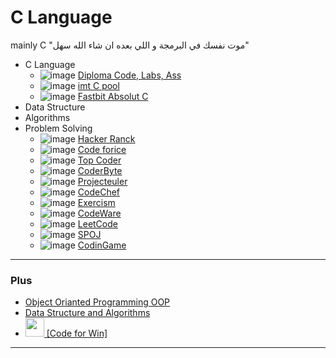 # C Language
mainly C  "موت نفسك في البرمجة و اللي بعده ان شاء الله سهل"
* C Language
	- ![image](https://progress-bar.dev/100/?scale=100&title=Prob&suffix=&width=100&color=ff00ff) [Diploma Code, Labs, Ass](https://github.com/mohmed-ahmed-01097/C_Examples/tree/main/00%20-%20C%20Diploma)
	- ![image](https://progress-bar.dev/100/?scale=100&title=Prob&suffix=&width=100&color=ff00ff) [imt C pool](https://github.com/mohmed-ahmed-01097/C_Examples/tree/main/02%20-%20IMT%20C%20Pool)
	- ![image](https://progress-bar.dev/100/?scale=100&title=Prob&suffix=&width=100&color=ff00ff) [Fastbit Absolut C](https://github.com/mohmed-ahmed-01097/C_Examples/tree/main/03-%20Udemy%20Advanced%20C)
* Data Structure
* Algorithms 
* Problem Solving 
	- ![image](https://progress-bar.dev/0/?scale=100&title=Prob&suffix=&width=100&color=ff00ff) [Hacker Ranck](https://www.hackerrank.com/dashboard)
	- ![image](https://progress-bar.dev/0/?scale=100&title=Prob&suffix=&width=100&color=ff00ff) [Code forice]()
	- ![image](https://progress-bar.dev/0/?scale=100&title=Prob&suffix=&width=100&color=ff00ff) [Top Coder](https://www.topcoder.com/challenges)
	- ![image](https://progress-bar.dev/0/?scale=100&title=Prob&suffix=&width=100&color=ff00ff) [CoderByte](https://www.coderbyte.com/)
	- ![image](https://progress-bar.dev/0/?scale=100&title=Prob&suffix=&width=100&color=ff00ff) [Projecteuler](https://projecteuler.net/)
	- ![image](https://progress-bar.dev/0/?scale=100&title=Prob&suffix=&width=100&color=ff00ff) [CodeChef](https://www.codechef.com/)
	- ![image](https://progress-bar.dev/0/?scale=100&title=Prob&suffix=&width=100&color=ff00ff) [Exercism](https://exercism.org/)
	- ![image](https://progress-bar.dev/0/?scale=100&title=Prob&suffix=&width=100&color=ff00ff) [CodeWare](https://www.codewars.com/)
	- ![image](https://progress-bar.dev/0/?scale=100&title=Prob&suffix=&width=100&color=ff00ff) [LeetCode](https://leetcode.com/)
	- ![image](https://progress-bar.dev/0/?scale=100&title=Prob&suffix=&width=100&color=ff00ff) [SPOJ](https://www.spoj.com/)
	- ![image](https://progress-bar.dev/0/?scale=100&title=Prob&suffix=&width=100&color=ff00ff) [CodinGame](https://www.codingame.com/start)
---
### Plus
- [Object Orianted Programming OOP]()
- [Data Structure and Algorithms]()
- [<img src="https://user-images.githubusercontent.com/54512541/221432607-50d70804-ee12-4997-97cb-3c298d2ccccf.png" height=30> [Code for Win]](https://codeforwin.org/c-programming/basic-programming-practice-problems)
---
